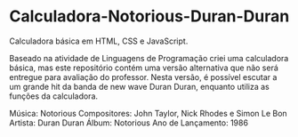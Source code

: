 # Calculadora-Notorious-Duran-Duran

Calculadora básica em HTML, CSS e JavaScript.

Baseado na atividade de Linguagens de Programação criei uma calculadora básica, mas este repositório contém uma versão alternativa que não será entregue para avaliação do professor. Nesta versão, é possível escutar a um grande hit da banda de new wave Duran Duran, enquanto utiliza as funções da calculadora.

Música: Notorious
Compositores: John Taylor, Nick Rhodes e Simon Le Bon
Artista: Duran Duran
Álbum: Notorious
Ano de Lançamento: 1986

